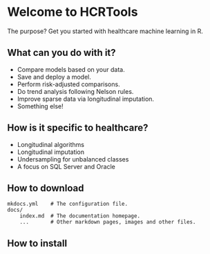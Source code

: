 # Welcome to HCRTools

The purpose? Get you started with healthcare machine learning in R.

## What can you do with it?

* Compare models based on your data.
* Save and deploy a model.
* Perform risk-adjusted comparisons.
* Do trend analysis following Nelson rules.
* Improve sparse data via longitudinal imputation.
* Something else!

## How is it specific to healthcare?

* Longitudinal algorithms
* Longitudinal imputation
* Undersampling for unbalanced classes
* A focus on SQL Server and Oracle

## How to download

    mkdocs.yml    # The configuration file.
    docs/
        index.md  # The documentation homepage.
        ...       # Other markdown pages, images and other files.


## How to install